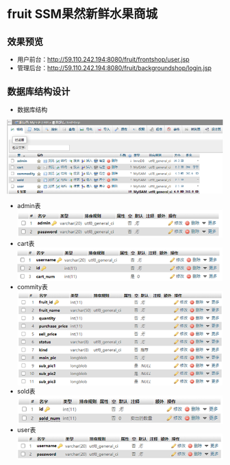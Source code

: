 # fruit SSM果然新鲜水果商城
## 效果预览
- 用户前台：http://59.110.242.194:8080/fruit/frontshop/user.jsp  
- 管理后台：http://59.110.242.194:8080/fruit/backgroundshop/login.jsp
## 数据库结构设计
- 数据库结构  

 ![image](https://github.com/dubury/fruit/raw/master//src/main/webapp/backgroundshop/image/1.png)  
- admin表  
 ![image](https://github.com/dubury/fruit/raw/master/src/main/webapp/backgroundshop/image/2.png)  
- cart表  
 ![image](https://github.com/dubury/fruit/raw/master/src/main/webapp/backgroundshop/image/3.png) 
- commity表  
 ![image](https://github.com/dubury/fruit/raw/master/src/main/webapp/backgroundshop/image/4.png) 
- sold表  
 ![image](https://github.com/dubury/fruit/raw/master/src/main/webapp/backgroundshop/image/5.png) 
- user表  
 ![image](https://github.com/dubury/fruit/raw/master/src/main/webapp/backgroundshop/image/6.png) 
